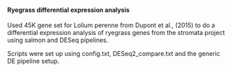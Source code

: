#### Ryegrass differential expression analysis

Used 45K gene set for Lolium perenne from Dupont et al., (2015) to do a differential expression analysis of ryegrass genes from the stromata project using salmon and DESeq pipelines.

Scripts were set up using config.txt, DESeq2_compare.txt and the generic DE pipeline setup.


